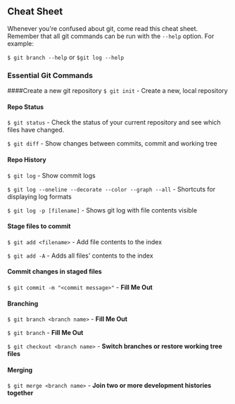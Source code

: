 ## Cheat Sheet

Whenever you're confused about git, come read this cheat sheet. Remember that all git commands can be run with the `--help` option. For example:

`$ git branch --help` or `$git log --help`

### Essential Git Commands

####Create a new git repository
`$ git init` - Create a new, local repository

#### Repo Status
`$ git status` - Check the status of your current repository and see which files have changed.

`$ git diff` - Show changes between commits, commit and working tree

#### Repo History
`$ git log` - Show commit logs

`$ git log --oneline --decorate --color --graph --all` - Shortcuts for displaying log formats

`$ git log -p [filename]` - Shows git log with file contents visible

#### Stage files to commit
`$ git add <filename>` - Add file contents to the index

`$ git add -A` - Adds all files' contents to the index

#### Commit changes in staged files
`$ git commit -m "<commit message>"` - __Fill Me Out__

#### Branching
`$ git branch <branch name>` - __Fill Me Out__

`$ git branch` - __Fill Me Out__

`$ git checkout <branch name>` - __Switch branches or restore working tree files__

#### Merging

`$ git merge <branch name>` - __Join two or more development histories together__
